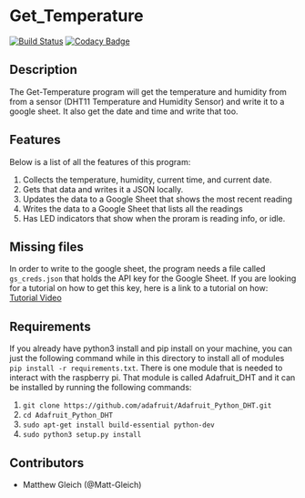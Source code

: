 # Get_Temperature

[![Build Status](https://travis-ci.org/Matt-Gleich/Get-Temperature.svg?branch=master)](https://travis-ci.org/Matt-Gleich/Get-Temperature)
[![Codacy Badge](https://api.codacy.com/project/badge/Grade/776c7271a1b0430e967b329e6f2715b8)](https://www.codacy.com/app/matthewgleich/Get-Temperature?utm_source=github.com&amp;utm_medium=referral&amp;utm_content=Matt-Gleich/Get-Temperature&amp;utm_campaign=Badge_Grade)

## Description
The Get-Temperature program will get the temperature and humidity from from a sensor (DHT11 Temperature and Humidity Sensor) and write it to a google sheet. It also get the date and time and write that too.

## Features
Below is a list of all the features of this program:

1. Collects the temperature, humidity, current time, and current date.
2. Gets that data and writes it a JSON locally.
3. Updates the data to a Google Sheet that shows the most recent reading
4. Writes the data to a Google Sheet that lists all the readings
5. Has LED indicators that show when the proram is reading info, or idle.

## Missing files
In order to write to the google sheet, the program needs a file called `gs_creds.json` that holds the API key for the Google Sheet. If you are looking for a tutorial on how to get this key, here is a link to a tutorial on how:
[Tutorial Video](https://www.youtube.com/watch?v=cnPlKLEGR7E)


## Requirements
If you already have python3 install and pip install on your machine, you can just the following command while in this directory to install all of modules `pip install -r requirements.txt`. There is one module that is needed to interact with the raspberry pi. That module is called Adafruit_DHT and it can be installed by running the following commands:
1. `git clone https://github.com/adafruit/Adafruit_Python_DHT.git`
2. `cd Adafruit_Python_DHT`
3. `sudo apt-get install build-essential python-dev`
4. `sudo python3 setup.py install`

## Contributors
* Matthew Gleich (@Matt-Gleich)
